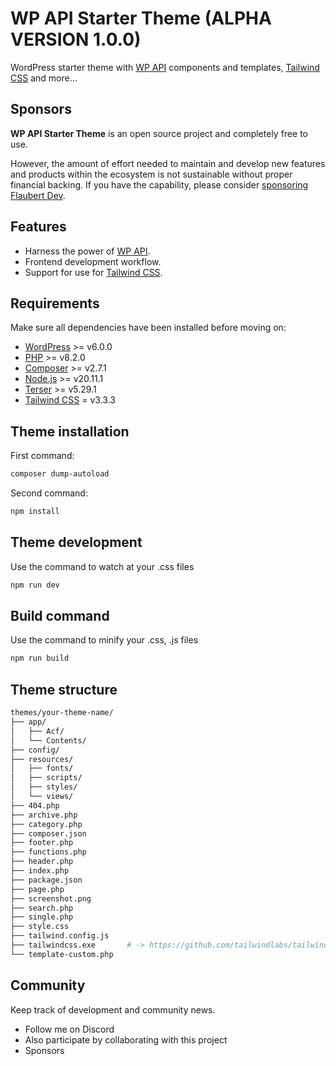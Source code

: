 # WP API Starter Theme (ALPHA VERSION 1.0.0)

WordPress starter theme with [WP API](https://developer.wordpress.org/rest-api/) components and templates, [Tailwind CSS](https://tailwindcss.com/blog/standalone-cli) and more...
<br/>

## Sponsors

**WP API Starter Theme** is an open source project and completely free to use.

However, the amount of effort needed to maintain and develop new features and products within the ecosystem is not sustainable without proper financial backing. If you have the capability, please consider [sponsoring Flaubert Dev](https://github.com/sponsors/flaubert-dev).

## Features

- Harness the power of [WP API](https://developer.wordpress.org/rest-api/).
- Frontend development workflow.
- Support for use for [Tailwind CSS](https://tailwindcss.com/blog/standalone-cli).

## Requirements

Make sure all dependencies have been installed before moving on:

- [WordPress](https://wordpress.org/) >= v6.0.0
- [PHP](https://secure.php.net/manual/en/install.php) >= v8.2.0
- [Composer](https://getcomposer.org/download/) >= v2.7.1
- [Node.js](https://nodejs.org/en/download/) >= v20.11.1
- [Terser](https://github.com/terser/terser/) >= v5.29.1
- [Tailwind CSS](https://tailwindcss.com/blog/standalone-cli/) = v3.3.3

## Theme installation

First command:

```sh
composer dump-autoload
```

Second command:

```sh
npm install
```

## Theme development

Use the command to watch at your .css files

```sh
npm run dev
```

## Build command

Use the command to minify your .css, .js files

```sh
npm run build
```

## Theme structure

```sh
themes/your-theme-name/   
├── app/                  
│   ├── Acf/              
│   └── Contents/         
├── config/                
├── resources/         
│   ├── fonts/        
│   ├── scripts/      
│   ├── styles/     
│   └── views/          
├── 404.php      
├── archive.php      
├── category.php      
├── composer.json      
├── footer.php      
├── functions.php      
├── header.php      
├── index.php          
├── package.json        
├── page.php        
├── screenshot.png       
├── search.php       
├── single.php       
├── style.css                                      
├── tailwind.config.js                    
├── tailwindcss.exe       # -> https://github.com/tailwindlabs/tailwindcss/releases/tag/v3.3.3      
└── template-custom.php
```

## Community

Keep track of development and community news.

- Follow me on Discord []()
- Also participate by collaborating with this project []()
- Sponsors []()
